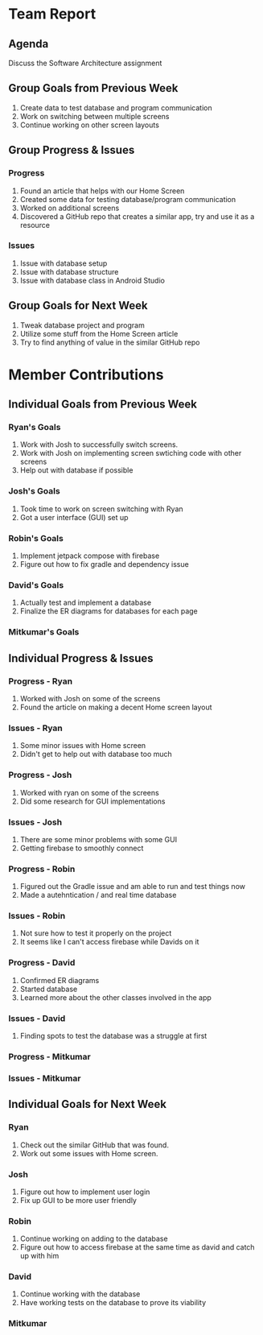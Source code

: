 # Team Report

## Agenda
Discuss the Software Architecture assignment
## Group Goals from Previous Week
1. Create data to test database and program communication
2. Work on switching between multiple screens
3. Continue working on other screen layouts

## Group Progress & Issues
### Progress
1. Found an article that helps with our Home Screen
2. Created some data for testing database/program communication
3. Worked on additional screens
4. Discovered a GitHub repo that creates a similar app, try and use it as a resource
### Issues
1. Issue with database setup  
2. Issue with database structure  
3. Issue with database class in Android Studio  
## Group Goals for Next Week
1. Tweak database project and program
2. Utilize some stuff from the Home Screen article
3. Try to find anything of value in the similar GitHub repo
# Member Contributions

## Individual Goals from Previous Week
### Ryan's Goals
1. Work with Josh to successfully switch screens.
2. Work with Josh on implementing screen swtiching code with other screens
3. Help out with database if possible  
### Josh's Goals
1. Took time to work on screen switching with Ryan
2. Got a user interface (GUI) set up
### Robin's Goals
1. Implement jetpack compose with firebase
2. Figure out how to fix gradle and dependency issue
### David's Goals
1. Actually test and implement a database
2. Finalize the ER diagrams for databases for each page
### Mitkumar's Goals

## Individual Progress & Issues
### Progress - Ryan
1. Worked with Josh on some of the screens
2. Found the article on making a decent Home screen layout
### Issues - Ryan
1. Some minor issues with Home screen  
2. Didn't get to help out with database too much
### Progress - Josh
1. Worked with ryan on some of the screens
2. Did some research for GUI implementations
### Issues - Josh
1. There are some minor problems with some GUI
2. Getting firebase to smoothly connect
### Progress - Robin
1. Figured out the Gradle issue and am able to run and test things now
2. Made a autehntication / and real time database
### Issues - Robin
1. Not sure how to test it properly on the project
2. It seems like I can't access firebase while Davids on it
### Progress - David
1. Confirmed ER diagrams
2. Started database
3. Learned more about the other classes involved in the app

### Issues - David
1. Finding spots to test the database was a struggle at first

### Progress - Mitkumar
  
### Issues - Mitkumar
  
## Individual Goals for Next Week
### Ryan
1. Check out the similar GitHub that was found.
2. Work out some issues with Home screen.    
### Josh
1. Figure out how to implement user login
2. Fix up GUI to be more user friendly
### Robin
1. Continue working on adding to the database
2. Figure out how to access firebase at the same time as david and catch up with him
### David
1. Continue working with the database
2. Have working tests on the database to prove its viability

### Mitkumar
